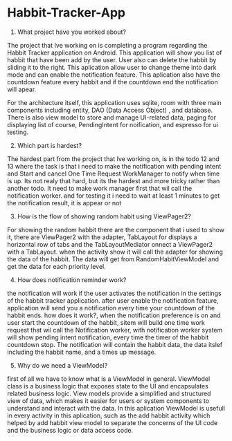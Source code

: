 # Habbit-Tracker-App
1. What project have you worked about?

The project that Ive working on is completing a program regarding the Habbit Tracker application on Android. This application will show you list of habbit that have been add by the user. User also can delete the habbit by sliding it to the right. This aplication allow user to change theme into dark mode and can enable the notification feature. This aplication also have the countdown feature every habbit and if the countdown end the notification will apear.

For the architecture itself, this application uses sqlite, room with three main components including entity, DAO (Data Access Object) , and database. There is also view model to store and manage UI-related data, paging for displaying list of course, PendingIntent for noification, and espresso for ui testing.

2. Which part is hardest?

The hardest part from the project that Ive working on, is in the todo 12 and 13 where the task is that i need to make the notification with pending intent and Start and cancel One Time Request WorkManager to notify when time is up. Its not realy that hard, but its the hardest and more tricky rather than another todo. It need to make work manager first that wil call the notification worker. and for testing it i need to wait at least 1 minutes to get the notification result, it is appear or not

3. How is the flow of showing random habit using ViewPager2?

For showing the random habbit there are the component that i used to show it, there are ViewPager2 with the adapter, TabLayout for displays a horizontal row of tabs and the TabLayoutMediator onnect a ViewPager2 with a TabLayout. when the activity show it will call the adapter for showing the data of the habbit. The data will get from RandomHabitViewModel and get the data for each priority level. 

4. How does notification reminder work?

the notification will work if the user activates the notification in the settings of the habbit tracker application. after user enable the notification feature, application will send you a notification every time your countdown of the habbit ends. how does it work?, when the notification preference is on and user start the countdown of the habbit, sitem will build one time work request that wil call the Notification worker, with notification worker system will show pending intent notification, every time the timer of the habbit countdown stop. The notification will contain the habbit data, the data itslef including the habbit name, and a times up message.

5. Why do we need a ViewModel?

first of all we have to know what is a ViewModel in general. ViewModel class is a business logic that exposes state to the UI and encapsulates related business logic.  View models provide a simplified and structured view of data, which makes it easier for users or system components to understand and interact with the data. In this aplication ViewModel is usefull in every activity in this aplication, such as the add habbit activity which helped by add habbit view model  to separate the concerns of the UI code and the business logic or data access code. 


